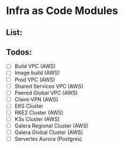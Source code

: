# Infra as Code Modules

## List:


## Todos:

- [ ] Build VPC (AWS)
- [ ] Image build (AWS)
- [ ] Prod VPC (AWS)
- [ ] Shared Services VPC (AWS)
- [ ] Peered Global VPC (AWS)
- [ ] Client-VPN (AWS)
- [ ] EKS Cluster
- [ ] RKE2 Cluster (AWS)
- [ ] K3s Cluster (AWS)
- [ ] Galera Regional Cluster (AWS)
- [ ] Galera Global Cluster (AWS)
- [ ] Serverles Aurora (Postgres)
